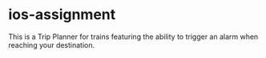 # ios-assignment
This is a Trip Planner for trains featuring the ability to trigger an alarm when reaching your destination.

